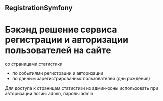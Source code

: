 ## RegistrationSymfony

# Бэкэнд решение сервиса регистрации и авторизации пользователей на сайте 

со страницами статистики 

- по событиями регистрации и авторизации
- по данным зарегистрированных пользователей (дни рождения)

Для доступа к страницам статистики из админ-зоны 
использовать при авторизации логин: admin, пароль: admin